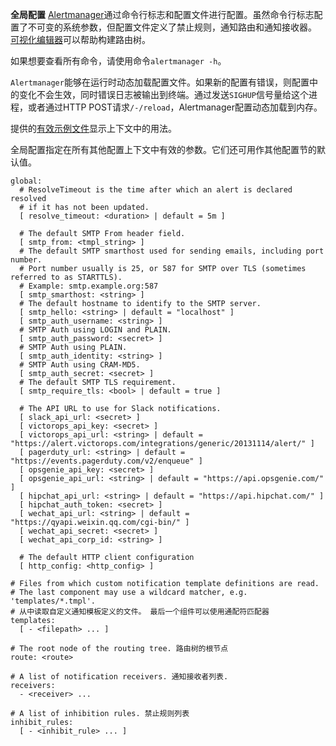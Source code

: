 **全局配置**
[Alertmanager](https://github.com/prometheus/alertmanager)通过命令行标志和配置文件进行配置。虽然命令行标志配置了不可变的系统参数，但配置文件定义了禁止规则，通知路由和通知接收器。
[可视化编辑器](https://prometheus.io/webtools/alerting/routing-tree-editor)可以帮助构建路由树。

如果想要查看所有命令，请使用命令`alertmanager -h`。

`Alertmanager`能够在运行时动态加载配置文件。如果新的配置有错误，则配置中的变化不会生效，同时错误日志被输出到终端。通过发送`SIGHUP`信号量给这个进程，或者通过HTTP POST请求`/-/reload`，Alertmanager配置动态加载到内存。

提供的[有效示例文件](https://github.com/prometheus/alertmanager/blob/master/doc/examples/simple.yml)显示上下文中的用法。

全局配置指定在所有其他配置上下文中有效的参数。它们还可用作其他配置节的默认值。
```
global:
  # ResolveTimeout is the time after which an alert is declared resolved
  # if it has not been updated.
  [ resolve_timeout: <duration> | default = 5m ]

  # The default SMTP From header field.
  [ smtp_from: <tmpl_string> ]
  # The default SMTP smarthost used for sending emails, including port number.
  # Port number usually is 25, or 587 for SMTP over TLS (sometimes referred to as STARTTLS).
  # Example: smtp.example.org:587
  [ smtp_smarthost: <string> ]
  # The default hostname to identify to the SMTP server.
  [ smtp_hello: <string> | default = "localhost" ]
  [ smtp_auth_username: <string> ]
  # SMTP Auth using LOGIN and PLAIN.
  [ smtp_auth_password: <secret> ]
  # SMTP Auth using PLAIN.
  [ smtp_auth_identity: <string> ]
  # SMTP Auth using CRAM-MD5. 
  [ smtp_auth_secret: <secret> ]
  # The default SMTP TLS requirement.
  [ smtp_require_tls: <bool> | default = true ]

  # The API URL to use for Slack notifications.
  [ slack_api_url: <secret> ]
  [ victorops_api_key: <secret> ]
  [ victorops_api_url: <string> | default = "https://alert.victorops.com/integrations/generic/20131114/alert/" ]
  [ pagerduty_url: <string> | default = "https://events.pagerduty.com/v2/enqueue" ]
  [ opsgenie_api_key: <secret> ]
  [ opsgenie_api_url: <string> | default = "https://api.opsgenie.com/" ]
  [ hipchat_api_url: <string> | default = "https://api.hipchat.com/" ]
  [ hipchat_auth_token: <secret> ]
  [ wechat_api_url: <string> | default = "https://qyapi.weixin.qq.com/cgi-bin/" ]
  [ wechat_api_secret: <secret> ]
  [ wechat_api_corp_id: <string> ]

  # The default HTTP client configuration
  [ http_config: <http_config> ]

# Files from which custom notification template definitions are read.
# The last component may use a wildcard matcher, e.g. 'templates/*.tmpl'.
# 从中读取自定义通知模板定义的文件。 最后一个组件可以使用通配符匹配器
templates:
  [ - <filepath> ... ]

# The root node of the routing tree. 路由树的根节点
route: <route>

# A list of notification receivers. 通知接收者列表.
receivers:
  - <receiver> ...

# A list of inhibition rules. 禁止规则列表
inhibit_rules:
  [ - <inhibit_rule> ... ]
```